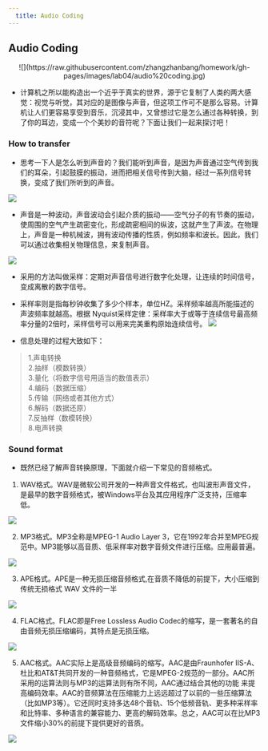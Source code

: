 ```yaml
---
  title: Audio Coding
---
```


## Audio Coding

<center> ![](https://raw.githubusercontent.com/zhangzhanbang/homework/gh-pages/images/lab04/audio%20coding.jpg) </center >

- 计算机之所以能构造出一个近乎于真实的世界，源于它复制了人类的两大感觉：视觉与听觉，其对应的是图像与声音，但这项工作可不是那么容易。计算机让人们更容易享受到音乐，沉浸其中，又曾想过它是怎么通过各种转换，到了你的耳边，变成一个个美妙的音符呢？下面让我们一起来探讨吧！


### How to transfer

- 思考一下人是怎么听到声音的？我们能听到声音，是因为声音通过空气传到我们的耳朵，引起鼓膜的振动，进而把相关信号传到大脑，经过一系列信号转换，变成了我们所听到的声音。

![](https://raw.githubusercontent.com/zhangzhanbang/homework/gh-pages/images/lab04/hearing.jpg) 

- 声音是一种波动，声音波动会引起介质的振动——空气分子的有节奏的振动，使周围的空气产生疏密变化，形成疏密相间的纵波，这就产生了声波。在物理上，声音是一种机械波，拥有波动传播的性质，例如频率和波长。因此，我们可以通过收集相关物理信息，来复制声音。

![](https://raw.githubusercontent.com/zhangzhanbang/homework/gh-pages/images/lab04/Sound%20wave.jpg)

- 采用的方法叫做采样：定期对声音信号进行数字化处理，让连续的时间信号，变成离散的数字信号。 </br>

- 采样率则是指每秒钟收集了多少个样本，单位HZ。采样频率越高所能描述的声波频率就越高。根据 Nyquist采样定律：采样率大于或等于连续信号最高频率分量的2倍时，采样信号可以用来完美重构原始连续信号。
 ![](https://raw.githubusercontent.com/zhangzhanbang/homework/gh-pages/images/lab04/collect.gif)
- 信息处理的过程大致如下：

> 1.声电转换 </br>
> 2.抽样（模数转换） </br>
> 3.量化（将数字信号用适当的数值表示） </br>
> 4.编码（数据压缩） </br>
> 5.传输（网络或者其他方式） </br>
> 6.解码（数据还原）  </br>
> 7.反抽样（数模转换） </br>
> 8.电声转换

### Sound format

- 既然已经了解声音转换原理，下面就介绍一下常见的音频格式。

1. WAV格式。WAV是微软公司开发的一种声音文件格式，也叫波形声音文件，是最早的数字音频格式，被Windows平台及其应用程序广泛支持，压缩率低。

![](https://raw.githubusercontent.com/zhangzhanbang/homework/gh-pages/images/lab04/wav.png ) 

2. MP3格式。MP3全称是MPEG-1 Audio Layer 3，它在1992年合并至MPEG规范中。MP3能够以高音质、低采样率对数字音频文件进行压缩。应用最普遍。

 ![](https://raw.githubusercontent.com/zhangzhanbang/homework/gh-pages/images/lab04/MP3.jpg) 

3. APE格式。APE是一种无损压缩音频格式,在音质不降低的前提下，大小压缩到传统无损格式 WAV 文件的一半

 ![](https://raw.githubusercontent.com/zhangzhanbang/homework/gh-pages/images/lab04/APE.jpg) 

4. FLAC格式。FLAC即是Free Lossless Audio Codec的缩写，是一套著名的自由音频无损压缩编码，其特点是无损压缩。

![](https://raw.githubusercontent.com/zhangzhanbang/homework/gh-pages/images/lab04/flac.jpg) 

5. AAC格式。AAC实际上是高级音频编码的缩写。AAC是由Fraunhofer IIS-A、杜比和AT&T共同开发的一种音频格式，它是MPEG-2规范的一部分。AAC所采用的运算法则与MP3的运算法则有所不同，AAC通过结合其他的功能 来提高编码效率。AAC的音频算法在压缩能力上远远超过了以前的一些压缩算法（比如MP3等）。它还同时支持多达48个音轨、15个低频音轨、更多种采样率和比特率、多种语言的兼容能力、更高的解码效率。总之，AAC可以在比MP3文件缩小30%的前提下提供更好的音质。

  ![](https://raw.githubusercontent.com/zhangzhanbang/homework/gh-pages/images/lab04/aac.png) 
